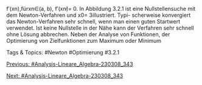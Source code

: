 f′(xn),fürxn∈(a, b), f′(xn)̸= 0.
In Abbildung 3.2.1 ist eine Nullstellensuche mit dem Newton-Verfahren und x0= 3illustriert. Typi-
scherweise konvergiert das Newton-Verfahren sehr schnell, wenn man einen guten Startwert verwendet.
Ist keine Nullstelle in der Nähe kann der Verfahren sehr schnell ohne Lösung abbrechen.
Neben der Analyse von Funktionen, der Optimierung von Zielfunktionen zum Maximum oder Minimum

   Tags & Topics:
   #Newton
   #Optimierung
   #3.2.1

[Previous: #Analysis-Lineare_Algebra-230308_343](Analysis-Lineare_Algebra-230308_343.md)

[Next: #Analysis-Lineare_Algebra-230308_343](Analysis-Lineare_Algebra-230308_343.md)